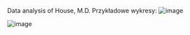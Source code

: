 Data analysis of House, M.D.
Przykładowe wykresy:
![image](https://github.com/user-attachments/assets/56abfacb-fcd6-4fe1-960d-7416c03f2b1b)

![image](https://github.com/user-attachments/assets/ac63c7fc-ec44-40bd-979d-540d9866b181)

